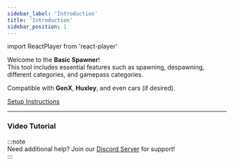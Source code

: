 ```yaml
---
sidebar_label: 'Introduction'
title: 'Introduction'
sidebar_position: 1
---
```

import ReactPlayer from 'react-player'

Welcome to the **Basic Spawner**!  
This tool includes essential features such as spawning, despawning, different categories, and gamepass categories.

Compatible with **GenX**, **Huxley**, and even cars (if desired).  

[Setup Instructions](setup)

---

### Video Tutorial  
<ReactPlayer url="https://www.youtube.com/watch?v=l5CuNhfzbsg" controls width="100%" height="360px" />

:::note  
Need additional help? Join our [Discord Server](https://discord.gg/5k85S4KWSR) for support!  
:::
